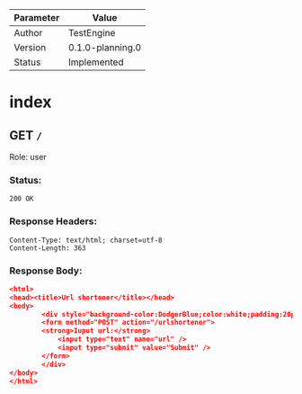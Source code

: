 

| Parameter | Value       |
| --------- | ----------- |
| Author    | TestEngine  |
| Version   | 0.1.0-planning.0 |
| Status    | Implemented |


index
=====
## GET `/`

Role: user



### Status:

`200 OK`

### Response Headers:

```
Content-Type: text/html; charset=utf-8
Content-Length: 363
```
### Response Body:

```json
<html>
<head><title>Url shortener</title></head>
<body>
        <div style="background-color:DodgerBlue;color:white;padding:20px;">
        <form method="POST" action="/urlshortener">
        <strong>Iuput url:</strong>
            <input type="text" name="url" />
            <input type="submit" value="Submit" />
        </form>
        </div>
</body>
</html>
```


